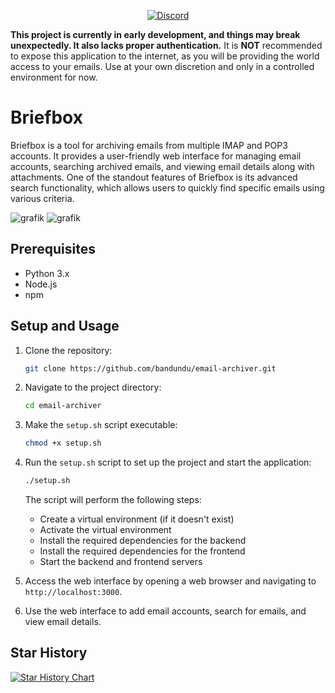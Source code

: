 <p align="center">
  <a href="https://discord.gg/your-invite-link">
    <img src="https://img.shields.io/discord/1236779067252936736?color=7289DA&label=Discord&logo=discord&logoColor=white&style=for-the-badge" alt="Discord">
  </a>
</p>

**This project is currently in early development, and things may break unexpectedly. It also lacks proper authentication.** It is **NOT** recommended to expose this application to the internet, as you will be providing the world access to your emails. Use at your own discretion and only in a controlled environment for now.

# Briefbox

Briefbox is a tool for archiving emails from multiple IMAP and POP3 accounts. It provides a user-friendly web interface for managing email accounts, searching archived emails, and viewing email details along with attachments. One of the standout features of Briefbox is its advanced search functionality, which allows users to quickly find specific emails using various criteria.

![grafik](https://github.com/bandundu/email-archiver/assets/41874924/6b0b06f3-0f49-4f55-82a9-3471c7ee0c42)
![grafik](https://github.com/bandundu/email-archiver/assets/41874924/856f4f56-6016-476b-857f-f63fe37706aa)

## Prerequisites

- Python 3.x
- Node.js
- npm

## Setup and Usage

1. Clone the repository:

   ```bash
   git clone https://github.com/bandundu/email-archiver.git
   ```

2. Navigate to the project directory:

   ```bash
   cd email-archiver
   ```

3. Make the `setup.sh` script executable:

   ```bash
   chmod +x setup.sh
   ```

4. Run the `setup.sh` script to set up the project and start the application:

   ```bash
   ./setup.sh
   ```

   The script will perform the following steps:
   - Create a virtual environment (if it doesn't exist)
   - Activate the virtual environment
   - Install the required dependencies for the backend
   - Install the required dependencies for the frontend
   - Start the backend and frontend servers

5. Access the web interface by opening a web browser and navigating to `http://localhost:3000`.

6. Use the web interface to add email accounts, search for emails, and view email details.

<!-- ## Setup and Usage

1. Clone the repository:

   ```bash
   git clone https://github.com/bandundu/email-archiver.git
   ```

2. Navigate to the backend directory:

   ```bash
   cd email-archiver/backend
   ```

3. Create a virtual environment:

   ```bash
   python -m venv .venv
   ```

4. Activate the virtual environment:

   ```bash
   source .venv/bin/activate
   ```

5. Install the required dependencies:

   ```bash
   pip install -r requirements.txt
   ```

6. Launch the backend:

   ```bash
   python app.py
   ```

   The backend will start running on `http://localhost:5050`.

7. Open a new terminal and navigate to the frontend directory:

   ```bash
   cd ../frontend/briefbox-front
   ```

8. Install the frontend dependencies:

   ```bash
   npm install
   ```

9. Start the frontend development server:

   ```bash
   npm start
   ```

   The frontend will be accessible at `http://localhost:3000`.

10. Access the web interface by opening a web browser and navigating to `http://localhost:3000`.

11. Use the web interface to add email accounts, search for emails, and view email details.

**Note:** I apologize for the inconvenience, but I am are currently working on improving the Docker Compose setup for a smoother deployment experience. In the meantime, please follow the above steps for a bare-metal installation. -->

<!-- 1. Create a `docker-compose.yml` file in a folder of your chosing with the following content:

```yaml
version: '3'

services:
  backend:
    # latest-arm for ARM devices like Raspberry Pi
    image: bandundu/briefbox-backend:latest
    ports:
      - "5050:5050"
    volumes:
      - ./:/app/data
    environment:
      - FLASK_ENV=development
      - FLASK_APP=app.py

  frontend:
    # latest-arm for ARM devices like Raspberry Pi
    image: bandundu/briefbox-frontend:latest
    ports:
      - "3000:3000"
    depends_on:
      - backend
```

> **Note:** For ARM devices like Raspberry Pi, use the `latest-arm` tag for both backend and frontend images.

2. Run the following command to start the containers:

```bash
docker-compose up
```

3. Access the web interface by opening a web browser and navigating to `http://localhost:3000`.

4. Use the web interface to add email accounts, search for emails, and view email details. -->

## Star History

[![Star History Chart](https://api.star-history.com/svg?repos=bandundu/email-archiver&type=Date)](https://star-history.com/#bandundu/email-archiver&Date)
